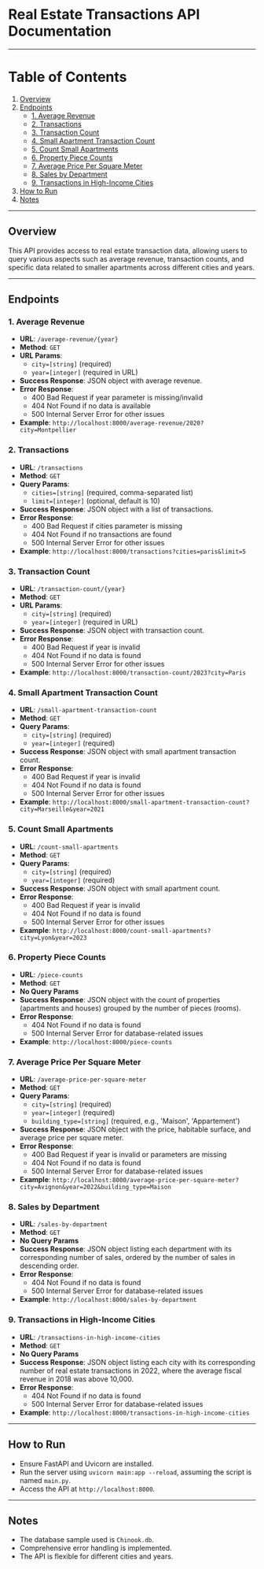 # Real Estate Transactions API Documentation

***

# Table of Contents
1. [Overview](#overview)
2. [Endpoints](#endpoints)
   - [1. Average Revenue](#1-average-revenue)
   - [2. Transactions](#2-transactions)
   - [3. Transaction Count](#3-transaction-count)
   - [4. Small Apartment Transaction Count](#4-small-apartment-transaction-count)
   - [5. Count Small Apartments](#5-count-small-apartments)
   - [6. Property Piece Counts](#6-property-piece-counts)
   - [7. Average Price Per Square Meter](#7-average-price-per-square-meter)
   - [8. Sales by Department](#8-sales-by-department)
   - [9. Transactions in High-Income Cities](#9-transactions-in-high-income-cities)
3. [How to Run](#how-to-run)
4. [Notes](#notes)

***

## Overview

This API provides access to real estate transaction data, allowing users to query various aspects such as average revenue, transaction counts, and specific data related to smaller apartments across different cities and years.

***

## Endpoints

### 1. Average Revenue
- **URL**: `/average-revenue/{year}`
- **Method**: `GET`
- **URL Params**: 
  - `city=[string]` (required)
  - `year=[integer]` (required in URL)
- **Success Response**: JSON object with average revenue.
- **Error Response**: 
  - 400 Bad Request if year parameter is missing/invalid
  - 404 Not Found if no data is available
  - 500 Internal Server Error for other issues
- **Example**: `http://localhost:8000/average-revenue/2020?city=Montpellier`

### 2. Transactions
- **URL**: `/transactions`
- **Method**: `GET`
- **Query Params**: 
  - `cities=[string]` (required, comma-separated list)
  - `limit=[integer]` (optional, default is 10)
- **Success Response**: JSON object with a list of transactions.
- **Error Response**: 
  - 400 Bad Request if cities parameter is missing
  - 404 Not Found if no transactions are found
  - 500 Internal Server Error for other issues
- **Example**: `http://localhost:8000/transactions?cities=paris&limit=5`

### 3. Transaction Count
- **URL**: `/transaction-count/{year}`
- **Method**: `GET`
- **URL Params**: 
  - `city=[string]` (required)
  - `year=[integer]` (required in URL)
- **Success Response**: JSON object with transaction count.
- **Error Response**: 
  - 400 Bad Request if year is invalid
  - 404 Not Found if no data is found
  - 500 Internal Server Error for other issues
- **Example**: `http://localhost:8000/transaction-count/2023?city=Paris`

### 4. Small Apartment Transaction Count
- **URL**: `/small-apartment-transaction-count`
- **Method**: `GET`
- **Query Params**: 
  - `city=[string]` (required)
  - `year=[integer]` (required)
- **Success Response**: JSON object with small apartment transaction count.
- **Error Response**: 
  - 400 Bad Request if year is invalid
  - 404 Not Found if no data is found
  - 500 Internal Server Error for other issues
- **Example**: `http://localhost:8000/small-apartment-transaction-count?city=Marseille&year=2021`

### 5. Count Small Apartments
- **URL**: `/count-small-apartments`
- **Method**: `GET`
- **Query Params**: 
  - `city=[string]` (required)
  - `year=[integer]` (required)
- **Success Response**: JSON object with small apartment count.
- **Error Response**: 
  - 400 Bad Request if year is invalid
  - 404 Not Found if no data is found
  - 500 Internal Server Error for other issues
- **Example**: `http://localhost:8000/count-small-apartments?city=Lyon&year=2023`

### 6. Property Piece Counts
- **URL**: `/piece-counts`
- **Method**: `GET`
- **No Query Params**
- **Success Response**: JSON object with the count of properties (apartments and houses) grouped by the number of pieces (rooms).
- **Error Response**: 
  - 404 Not Found if no data is found
  - 500 Internal Server Error for database-related issues
- **Example**: `http://localhost:8000/piece-counts`

### 7. Average Price Per Square Meter
- **URL**: `/average-price-per-square-meter`
- **Method**: `GET`
- **Query Params**: 
  - `city=[string]` (required)
  - `year=[integer]` (required)
  - `building_type=[string]` (required, e.g., 'Maison', 'Appartement')
- **Success Response**: JSON object with the price, habitable surface, and average price per square meter.
- **Error Response**: 
  - 400 Bad Request if year is invalid or parameters are missing
  - 404 Not Found if no data is found
  - 500 Internal Server Error for database-related issues
- **Example**: `http://localhost:8000/average-price-per-square-meter?city=Avignon&year=2022&building_type=Maison`

### 8. Sales by Department
- **URL**: `/sales-by-department`
- **Method**: `GET`
- **No Query Params**
- **Success Response**: JSON object listing each department with its corresponding number of sales, ordered by the number of sales in descending order.
- **Error Response**: 
  - 404 Not Found if no data is found
  - 500 Internal Server Error for database-related issues
- **Example**: `http://localhost:8000/sales-by-department`

### 9. Transactions in High-Income Cities
- **URL**: `/transactions-in-high-income-cities`
- **Method**: `GET`
- **No Query Params**
- **Success Response**: JSON object listing each city with its corresponding number of real estate transactions in 2022, where the average fiscal revenue in 2018 was above 10,000.
- **Error Response**: 
  - 404 Not Found if no data is found
  - 500 Internal Server Error for database-related issues
- **Example**: `http://localhost:8000/transactions-in-high-income-cities`

***

## How to Run

- Ensure FastAPI and Uvicorn are installed.
- Run the server using `uvicorn main:app --reload`, assuming the script is named `main.py`.
- Access the API at `http://localhost:8000`.

***

## Notes

- The database sample used is `Chinook.db`.
- Comprehensive error handling is implemented.
- The API is flexible for different cities and years.
